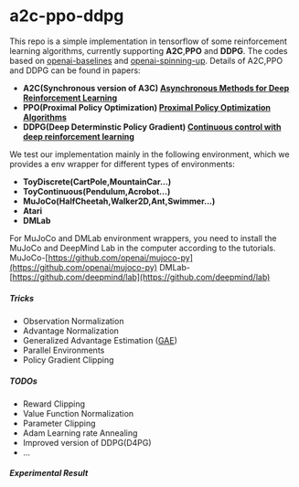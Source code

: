 # a2c-ppo-ddpg
This repo is a simple implementation in tensorflow of some reinforcement learning algorithms, currently supporting **A2C**,**PPO** and **DDPG**.
The codes based on [openai-baselines](https://github.com/openai/baselines) and [openai-spinning-up](https://github.com/openai/spinningup).
Details of A2C,PPO and DDPG can be found in papers:
- **A2C(Synchronous version of A3C) [Asynchronous Methods for Deep Reinforcement Learning](https://arxiv.org/pdf/1602.01783.pdf)** 
- **PPO(Proximal Policy Optimization) [Proximal Policy Optimization Algorithms](https://arxiv.org/pdf/1707.06347.pdf)** 
- **DDPG(Deep Determinstic Policy Gradient) [Continuous control with deep reinforcement learning](https://arxiv.org/abs/1509.02971.pdf)** 

We test our implementation mainly in the following environment, which we provides a env wrapper for different types of environments:
- **ToyDiscrete(CartPole,MountainCar...)**
- **ToyContinuous(Pendulum,Acrobot...)**
- **MuJoCo(HalfCheetah,Walker2D,Ant,Swimmer...)**
- **Atari**
- **DMLab**

For MuJoCo and DMLab environment wrappers, you need to install the MuJoCo and DeepMind Lab in the computer according to the tutorials.
MuJoCo-[https://github.com/openai/mujoco-py](https://github.com/openai/mujoco-py)
DMLab-[https://github.com/deepmind/lab](https://github.com/deepmind/lab)

##### Tricks #####
- Observation Normalization
- Advantage Normalization
- Generalized Advantage Estimation ([GAE](https://arxiv.org/pdf/1506.02438.pdf))
- Parallel Environments
- Policy Gradient Clipping

##### TODOs #####
- Reward Clipping
- Value Function Normalization
- Parameter Clipping
- Adam Learning rate Annealing
- Improved version of DDPG(D4PG)
- ...
##### Experimental Result #####


